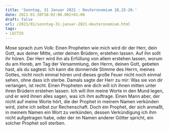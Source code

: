 ```yaml
---
title: 'Sonntag, 31 Januar 2021 : Deuteronomium 18,15-20.'
date: 2021-01-30T18:02:00.001+01:00
draft: false
url: /2021/01/sonntag-31-januar-2021-deuteronomium.html
tags: 
- LECTIO
---
```


Mose sprach zum Volk: Einen Propheten wie mich wird dir der Herr, dein Gott, aus deiner Mitte, unter deinen Brüdern, erstehen lassen. Auf ihn sollt ihr hören. Der Herr wird ihn als Erfüllung von allem erstehen lassen, worum du am Horeb, am Tag der Versammlung, den Herrn, deinen Gott, gebeten hast, als du sagtest: Ich kann die donnernde Stimme des Herrn, meines Gottes, nicht noch einmal hören und dieses große Feuer nicht noch einmal sehen, ohne dass ich sterbe. Damals sagte der Herr zu mir: Was sie von dir verlangen, ist recht. Einen Propheten wie dich will ich ihnen mitten unter ihren Brüdern erstehen lassen. Ich will ihm meine Worte in den Mund legen, und er wird ihnen alles sagen, was ich ihm auftrage. Einen Mann aber, der nicht auf meine Worte hört, die der Prophet in meinem Namen verkünden wird, ziehe ich selbst zur Rechenschaft. Doch ein Prophet, der sich anmaßt, in meinem Namen ein Wort zu verkünden, dessen Verkündigung ich ihm nicht aufgetragen habe, oder der im Namen anderer Götter spricht, ein solcher Prophet soll sterben.